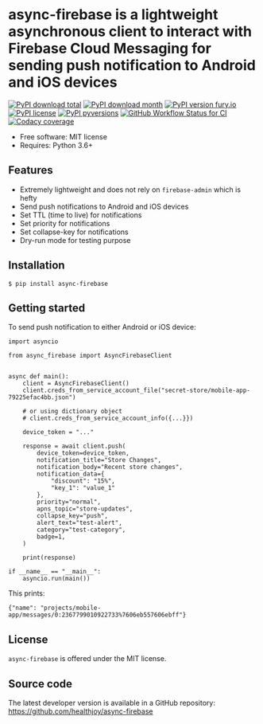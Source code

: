 # async-firebase is a lightweight asynchronous client to interact with Firebase Cloud Messaging for sending push notification to Android and iOS devices

[![PyPI download total](https://img.shields.io/pypi/dt/async-firebase.svg)](https://pypi.python.org/pypi/async-firebase/)
[![PyPI download month](https://img.shields.io/pypi/dm/async-firebase.svg)](https://pypi.python.org/pypi/async-firebase/)
[![PyPI version fury.io](https://badge.fury.io/py/async-firebase.svg)](https://pypi.python.org/pypi/async-firebase/)
[![PyPI license](https://img.shields.io/pypi/l/async-firebase.svg)](https://pypi.python.org/pypi/async-firebase/)
[![PyPI pyversions](https://img.shields.io/pypi/pyversions/async-firebase.svg)](https://pypi.python.org/pypi/async-firebase/)
[![GitHub Workflow Status for CI](https://img.shields.io/github/workflow/status/healthjoy/async-firebase/CI?label=CI&logo=github)](https://github.com/healthjoy/async-firebase/actions?query=workflow%3ACI)
[![Codacy coverage](https://img.shields.io/codacy/coverage/b6a59cdf5ca64eab9104928d4f9bbb97?logo=codacy)](https://app.codacy.com/gh/healthjoy/async-firebase/dashboard)


  * Free software: MIT license
  * Requires: Python 3.6+

## Features

  * Extremely lightweight and does not rely on ``firebase-admin`` which is hefty
  * Send push notifications to Android and iOS devices
  * Set TTL (time to live) for notifications
  * Set priority for notifications
  * Set collapse-key for notifications
  * Dry-run mode for testing purpose

## Installation
```shell script
$ pip install async-firebase
```

## Getting started
To send push notification to either Android or iOS device:
```python3
import asyncio

from async_firebase import AsyncFirebaseClient


async def main():
    client = AsyncFirebaseClient()
    client.creds_from_service_account_file("secret-store/mobile-app-79225efac4bb.json")

    # or using dictionary object
    # client.creds_from_service_account_info({...}})

    device_token = "..."

    response = await client.push(
        device_token=device_token,
        notification_title="Store Changes",
        notification_body="Recent store changes",
        notification_data={
            "discount": "15%",
            "key_1": "value_1"
        },
        priority="normal",
        apns_topic="store-updates",
        collapse_key="push",
        alert_text="test-alert",
        category="test-category",
        badge=1,
    )

    print(response)

if __name__ == "__main__":
    asyncio.run(main())
```

This prints:
```shell script
{"name": "projects/mobile-app/messages/0:2367799010922733%7606eb557606ebff"}
```

## License

``async-firebase`` is offered under the MIT license.

## Source code

The latest developer version is available in a GitHub repository:
https://github.com/healthjoy/async-firebase
